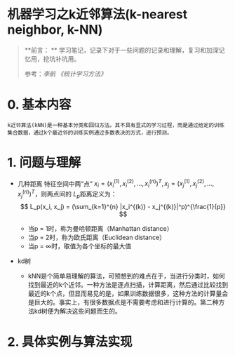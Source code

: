 # 机器学习之k近邻算法(k-nearest neighbor, k-NN)

> **前言： ** 学习笔记，记录下对于一些问题的记录和理解，复习和加深记忆用，挖坑补坑用。
>
> 参考：*李航 《统计学习方法》*

# 0. 基本内容

	k近邻算法(kNN)是一种基本分类和回归方法。其不具有显式的学习过程，而是通过给定的训练集合数据，通过k个最近邻的训练实例通过多数表决的方式，进行预测。


# 1. 问题与理解

* 几种距离
	特征空间中两“点” $x_i = (x_i^{(1)}, x_i^{(2)},..., x_i^{(n)})^T , x_j = (x_j^{(1)}, x_j^{(2)},..., x_j^{(n)})^T$，则两点间的 $L_p$距离定义为：
	$$
	L_p(x_i, x_j) = (\sum_{k=1}^{n} |x_i^{(k)} - x_j^{(k)}|^p)^{\frac{1}{p}}
	$$
  * 当p = 1时，称为曼哈顿距离（Manhattan distance）
  * 当p = 2时，称为欧氏距离（Euclidean distance）
  * 当p = ∞时，取值为各个坐标的最大值

* kd树
  * kNN是个简单易理解的算法，可预想到的难点在于，当进行分类时，如何找到最近的k个近邻。一种方法是逐点扫描，计算距离，然后通过比较找到最近的k个点，但显而易见的是，如果训练数据很多，这种方法的计算量会是巨大的。事实上，有很多数据点是不需要考虑和进行计算的。第二种方法kd树便为解决这些问题而生的。



# 2. 具体实例与算法实现
